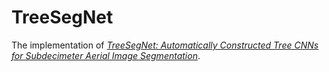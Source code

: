 # TreeSegNet
The implementation of [_TreeSegNet: Automatically Constructed Tree CNNs for Subdecimeter Aerial Image Segmentation_](https://arxiv.org/abs/1804.10879).
